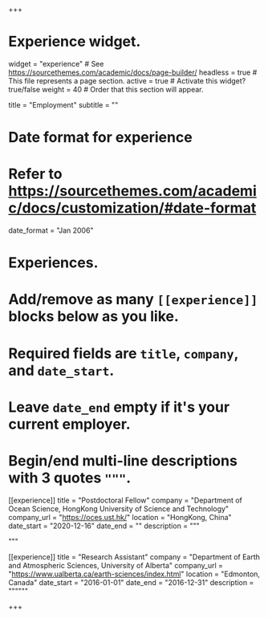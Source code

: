 +++
# Experience widget.
widget = "experience"  # See https://sourcethemes.com/academic/docs/page-builder/
headless = true  # This file represents a page section.
active = true  # Activate this widget? true/false
weight = 40  # Order that this section will appear.

title = "Employment"
subtitle = ""

# Date format for experience
#   Refer to https://sourcethemes.com/academic/docs/customization/#date-format
date_format = "Jan 2006"

# Experiences.
#   Add/remove as many `[[experience]]` blocks below as you like.
#   Required fields are `title`, `company`, and `date_start`.
#   Leave `date_end` empty if it's your current employer.
#   Begin/end multi-line descriptions with 3 quotes `"""`.
[[experience]]
  title = "Postdoctoral Fellow"
  company = "Department of Ocean Science, HongKong University of Science and Technology"
  company_url = "https://oces.ust.hk/"
  location = "HongKong, China"
  date_start = "2020-12-16"
  date_end = ""
  description = """
 
  """

[[experience]]
  title = "Research Assistant"
  company = "Department of Earth and Atmospheric Sciences, University of Alberta"
  company_url = "https://www.ualberta.ca/earth-sciences/index.html"
  location = "Edmonton, Canada"
  date_start = "2016-01-01"
  date_end = "2016-12-31"
  description = """"""



+++
